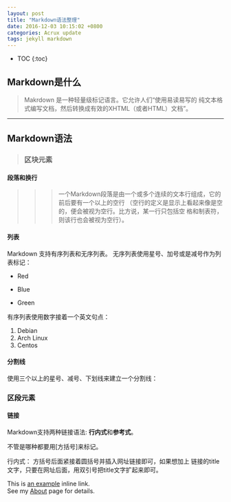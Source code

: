 ```yaml
---
layout: post
title: "Markdown语法整理"
date: 2016-12-03 10:15:02 +0800
categories: Acrux update
tags: jekyll markdown 
---
```


* TOC
{:toc}

## Markdown是什么

> Makrdown 是一种轻量级标记语言。它允许人们“使用易读易写的
纯文本格式编写文档，然后转换成有效的XHTML（或者HTML）文档”。

*******

## Markdown语法

> ### 区块元素
>>
#### 段落和换行
>>> 一个Markdown段落是由一个或多个连续的文本行组成，它的前后要有一个以上的空行
（空行的定义是显示上看起来像是空的，便会被视为空行。比方说，某一行只包括空
格和制表符，则该行也会被视为空行）。
>>
#### 列表
>>>
Markdown 支持有序列表和无序列表。
无序列表使用星号、加号或是减号作为列表标记：
>>>>
* Red
+ Blue
- Green
>>>
有序列表使用数字接着一个英文句点：
>>>>
1. Debian
2. Arch Linux
3. Centos
>>
#### 分割线
>>>
使用三个以上的星号、减号、下划线来建立一个分割线：

>
### 区段元素
>>
#### 链接
>>>
Markdown支持两种链接语法: **行内式**和**参考式**。
>>>
不管是哪种都要用[方括号]来标记。
>>>
行内式： 方括号后面紧接着圆括号并插入网址链接即可，如果想加上
链接的title文字，只要在网址后面，用双引号把title文字扩起来即可。
>>>>
This is [an example](http://example.com/ "Title") inline link.   
See my [About](/about/) page for details.   

